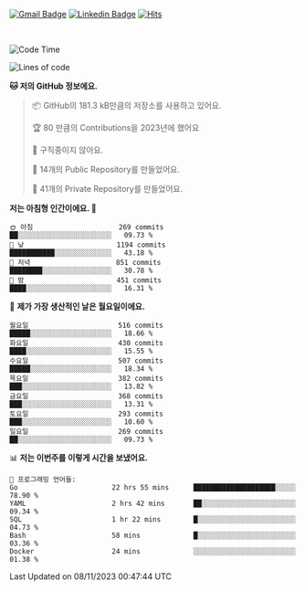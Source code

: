 [![Gmail Badge](https://img.shields.io/badge/-725psh@gmail.com-c14438?style=flat&logo=Gmail&logoColor=white&link=mailto:725psh@gmail.com)](mailto:725psh@gmail.com) 
[![Linkedin Badge](https://img.shields.io/badge/-soohanpark-0072b1?style=flat&logo=Linkedin&logoColor=white&link=https://www.linkedin.com/in/soohanpark/)](https://www.linkedin.com/in/soohanpark/) 
[![Hits](https://hits.seeyoufarm.com/api/count/incr/badge.svg?url=https%3A%2F%2Fgithub.com%2FSoohan-Park&count_bg=%23000000&title_bg=%23828282&icon=gradle.svg&icon_color=%23FFFFFF&title=Visited&edge_flat=false)](https://hits.seeyoufarm.com)  

<br />

<!--START_SECTION:waka-->
![Code Time](http://img.shields.io/badge/Code%20Time-1%2C429%20hrs%2024%20mins-blue)

![Lines of code](https://img.shields.io/badge/%EC%A0%80%EB%8A%94%20%EC%97%AC%ED%83%9C%EA%B9%8C%EC%A7%80%20-6.2%20million%20%EC%A4%84%EC%9D%98%20%EC%BD%94%EB%93%9C%EB%A5%BC%20%EC%9E%91%EC%84%B1%ED%96%88%EC%96%B4%EC%9A%94.-blue)

**🐱 저의 GitHub 정보에요.** 

> 📦 GitHub의 181.3 kB만큼의 저장소를 사용하고 있어요. 
 > 
> 🏆 80 만큼의 Contributions을 2023년에 했어요
 > 
> 🚫 구직중이지 않아요.
 > 
> 📜 14개의 Public Repository를 만들었어요. 
 > 
> 🔑 41개의 Private Repository를 만들었어요. 
 > 
**저는 아침형 인간이에요. 🐤** 

```text
🌞 아침                     269 commits         ██░░░░░░░░░░░░░░░░░░░░░░░   09.73 % 
🌆 낮　                     1194 commits        ███████████░░░░░░░░░░░░░░   43.18 % 
🌃 저녁                     851 commits         ████████░░░░░░░░░░░░░░░░░   30.78 % 
🌙 밤　                     451 commits         ████░░░░░░░░░░░░░░░░░░░░░   16.31 % 
```
📅 **제가 가장 생산적인 날은 월요일이에요.** 

```text
월요일                      516 commits         █████░░░░░░░░░░░░░░░░░░░░   18.66 % 
화요일                      430 commits         ████░░░░░░░░░░░░░░░░░░░░░   15.55 % 
수요일                      507 commits         █████░░░░░░░░░░░░░░░░░░░░   18.34 % 
목요일                      382 commits         ███░░░░░░░░░░░░░░░░░░░░░░   13.82 % 
금요일                      368 commits         ███░░░░░░░░░░░░░░░░░░░░░░   13.31 % 
토요일                      293 commits         ███░░░░░░░░░░░░░░░░░░░░░░   10.60 % 
일요일                      269 commits         ██░░░░░░░░░░░░░░░░░░░░░░░   09.73 % 
```


📊 **저는 이번주를 이렇게 시간을 보냈어요.** 

```text
💬 프로그래밍 언어들: 
Go                       22 hrs 55 mins      ████████████████████░░░░░   78.90 % 
YAML                     2 hrs 42 mins       ██░░░░░░░░░░░░░░░░░░░░░░░   09.34 % 
SQL                      1 hr 22 mins        █░░░░░░░░░░░░░░░░░░░░░░░░   04.73 % 
Bash                     58 mins             █░░░░░░░░░░░░░░░░░░░░░░░░   03.36 % 
Docker                   24 mins             ░░░░░░░░░░░░░░░░░░░░░░░░░   01.38 % 
```


 Last Updated on 08/11/2023 00:47:44 UTC
<!--END_SECTION:waka-->
